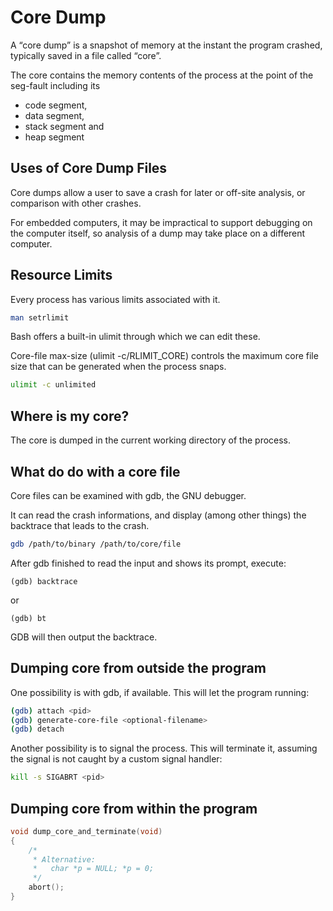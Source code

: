 # Core Dump

A “core dump” is a snapshot of memory at the instant the program crashed, typically saved in a file called “core”.

The core contains the memory contents of the process at the point of the seg-fault including its

* code segment,
* data segment,
* stack segment and
* heap segment

## Uses of Core Dump Files

Core dumps allow a user to save a crash for later or off-site analysis, or comparison with other crashes.

For embedded computers, it may be impractical to support debugging on the computer itself, so analysis of a dump may take place on a different computer.

## Resource Limits

Every process has various limits associated with it.

```bash
man setrlimit
```

Bash offers a built-in ulimit through which we can edit these.

Core-file max-size (ulimit -c/RLIMIT_CORE) controls the maximum core file size that can be generated when the process snaps.

```bash
ulimit -c unlimited
```

## Where is my core?

The core is dumped in the current working directory of the process.

## What do do with a core file

Core files can be examined with gdb, the GNU debugger.

It can read the crash informations, and display (among other things) the backtrace that leads to the crash.

```bash
gdb /path/to/binary /path/to/core/file
```

After gdb finished to read the input and shows its prompt, execute:

```gdb
(gdb) backtrace
```

or

```gdb
(gdb) bt
```

GDB will then output the backtrace.

## Dumping core from outside the program

One possibility is with gdb, if available. This will let the program running:

```bash
(gdb) attach <pid>
(gdb) generate-core-file <optional-filename>
(gdb) detach
```

Another possibility is to signal the process. This will terminate it, assuming the signal is not caught by a custom signal handler:

```bash
kill -s SIGABRT <pid>
```

## Dumping core from within the program

```C++
void dump_core_and_terminate(void)
{
    /*
     * Alternative:
     *   char *p = NULL; *p = 0;
     */
    abort();
}
```
